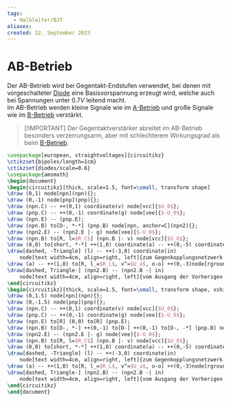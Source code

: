 ```yaml
---
tags:
  - Halbleiter/BJT
aliases: 
created: 22. September 2023
---
```


# AB-Betrieb

Der AB-Betrieb wird bei Gegentakt-Endstufen verwendet, bei denen mit vorgeschalteter [Diode](Diode.md) eine Basisvorspannung erzeugt wird, welche auch bei Spannungen unter $0.7V$ leitend macht.  
Im AB-Betrieb werden kleine Signale wie im [A-Betrieb](A-Betrieb.md) und große Signale wie im [B-Betrieb](B-Betrieb.md) verstärkt.

> [!IMPORTANT] Der Gegentaktverstärker abreitet im AB-Betrieb besonders verzerrungsarm, aber mit schlechterem Wirkungsgrad als beim [B-Betrieb](B-Betrieb.md).

```tikz
\usepackage[european, straightvoltages]{circuitikz}
\ctikzset{bipoles/length=1cm}
\ctikzset{diodes/scale=0.6}
\usepackage{amsmath}
\begin{document}
\begin{circuitikz}[thick, scale=1.5, font=\small, transform shape]
\draw (0,1) node[npn](npn){};
\draw (0,-1) node[pnp](pnp){};
\draw (npn.C) -- ++(0,1) coordinate(v) node[vcc]{$U_0$};
\draw (pnp.C) -- ++(0,-1) coordinate(g) node[vee]{$-U_0$};
\draw (npn.E) -- (pnp.E);
\draw (npn.B) to[D-, *-*] (pnp.B) node[npn, anchor=C](npn2){};
\draw (npn2.E) -- (npn2.E |- g) node[vee]{$-U_0$};
\draw (npn.B) to[R, l=$R_C$] (npn.B |- v) node[vcc]{$U_0$};
\draw (0,0) to[short, *-*] ++(1,0) coordinate(a) -- ++(0,-5) coordinate(l);
\draw[dashed, -Triangle] (l) -- ++(-3,0) coordinate(in)
    node[text width=4cm, align=right, left]{zum Gegenkopplungsnetzwerk (hochohmig)};
\draw (a) -- ++(1,0) to[R, l_=$R_L$, v^=$U_a$, o-o] ++(0,-3)node[rground]{};
\draw[dashed, Triangle-] (npn2.B) -- (npn2.B -| in)
    node[text width=4cm, align=right, left]{vom Ausgang der Vorherigen Stufe};
\end{circuitikz}
\begin{circuitikz}[thick, scale=1.5, font=\small, transform shape, xshift=10cm]
\draw (0,1.5) node[npn](npn){};
\draw (0,-1.5) node[pnp](pnp){};
\draw (npn.C) -- ++(0,1) coordinate(v) node[vcc]{$U_0$};
\draw (pnp.C) -- ++(0,-1) coordinate(g) node[vee]{$-U_0$};
\draw (npn.E) to[R] (0,0) to[R] (pnp.E);
\draw (npn.B) to[D-, *-] ++(0,-1) to[D-] ++(0,-1) to[D-, -*] (pnp.B) node[npn, anchor=C](npn2){};
\draw (npn2.E) -- (npn2.E |- g) node[vee]{$-U_0$};
\draw (npn.B) to[R, l=$R_C$] (npn.B |- v) node[vcc]{$U_0$};
\draw (0,0) to[short, *-*] ++(1,0) coordinate(a) -- ++(0,-5) coordinate(l);
\draw[dashed, -Triangle] (l) -- ++(-3,0) coordinate(in)
    node[text width=4cm, align=right, left]{zum Gegenkopplungsnetzwerk (hochohmig)};
\draw (a) -- ++(1,0) to[R, l_=$R_L$, v^=$U_a$, o-o] ++(0,-3)node[rground]{};
\draw[dashed, Triangle-] (npn2.B) -- (npn2.B -| in)
    node[text width=4cm, align=right, left]{vom Ausgang der Vorherigen Stufe};
\end{circuitikz}
\end{document}
```